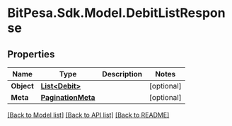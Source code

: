
# BitPesa.Sdk.Model.DebitListResponse

## Properties

Name | Type | Description | Notes
------------ | ------------- | ------------- | -------------
**Object** | [**List&lt;Debit&gt;**](Debit.md) |  | [optional] 
**Meta** | [**PaginationMeta**](PaginationMeta.md) |  | [optional] 

[[Back to Model list]](../README.md#documentation-for-models)
[[Back to API list]](../README.md#documentation-for-api-endpoints)
[[Back to README]](../README.md)

